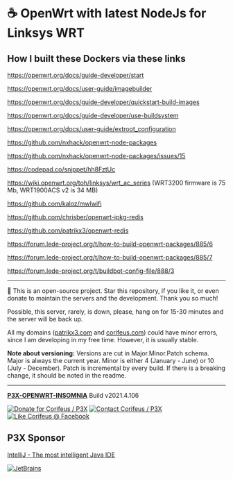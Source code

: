 [//]: #@corifeus-header

# ☕ OpenWrt with latest NodeJs for Linksys WRT

                        
[//]: #@corifeus-header:end



## How I built these Dockers via these links

https://openwrt.org/docs/guide-developer/start

https://openwrt.org/docs/user-guide/imagebuilder

https://openwrt.org/docs/guide-developer/quickstart-build-images  

https://openwrt.org/docs/guide-developer/use-buildsystem

https://openwrt.org/docs/user-guide/extroot_configuration

https://github.com/nxhack/openwrt-node-packages  

https://github.com/nxhack/openwrt-node-packages/issues/15

https://codepad.co/snippet/hh8FztUc

https://wiki.openwrt.org/toh/linksys/wrt_ac_series (WRT3200 firmware is 75 Mb, WRT1900ACS v2 is 34 MB)

https://github.com/kaloz/mwlwifi

https://github.com/chrisber/openwrt-ipkg-redis

https://github.com/patrikx3/openwrt-redis


https://forum.lede-project.org/t/how-to-build-openwrt-packages/885/6  

https://forum.lede-project.org/t/how-to-build-openwrt-packages/885/7  

https://forum.lede-project.org/t/buildbot-config-file/888/3


[//]: #@corifeus-footer

---

🙏 This is an open-source project. Star this repository, if you like it, or even donate to maintain the servers and the development. Thank you so much!

Possible, this server, rarely, is down, please, hang on for 15-30 minutes and the server will be back up.

All my domains ([patrikx3.com](https://patrikx3.com) and [corifeus.com](https://corifeus.com)) could have minor errors, since I am developing in my free time. However, it is usually stable.

**Note about versioning:** Versions are cut in Major.Minor.Patch schema. Major is always the current year. Minor is either 4 (January - June) or 10 (July - December). Patch is incremental by every build. If there is a breaking change, it should be noted in the readme.


---

[**P3X-OPENWRT-INSOMNIA**](https://corifeus.com/openwrt-insomnia) Build v2021.4.106

[![Donate for Corifeus / P3X](https://img.shields.io/badge/Donate-Corifeus-003087.svg)](https://www.paypal.com/cgi-bin/webscr?cmd=_s-xclick&hosted_button_id=QZVM4V6HVZJW6)  [![Contact Corifeus / P3X](https://img.shields.io/badge/Contact-P3X-ff9900.svg)](https://www.patrikx3.com/en/front/contact) [![Like Corifeus @ Facebook](https://img.shields.io/badge/LIKE-Corifeus-3b5998.svg)](https://www.facebook.com/corifeus.software)


## P3X Sponsor

[IntelliJ - The most intelligent Java IDE](https://www.jetbrains.com/?from=patrikx3)

[![JetBrains](https://cdn.corifeus.com/assets/svg/jetbrains-logo.svg)](https://www.jetbrains.com/?from=patrikx3)




[//]: #@corifeus-footer:end
